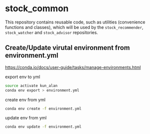 # stock_common

This repository contains reusable code, such as utilities (convenience functions and classes), which will be used by the `stock_recommender`, `stock_watcher` and `stock_advisor` repositories.


## Create/Update virutal environment from environment.yml
https://conda.io/docs/user-guide/tasks/manage-environments.html

export env to yml
```bash
source activate kun_alan
conda env export > environment.yml
```

create env from yml
```bash
conda env create -f environment.yml
```

update env from yml
```bash
conda env update -f environment.yml
```


